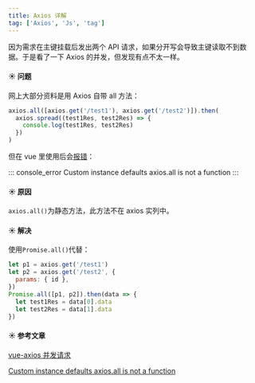 ```yaml
---
title: Axios 详解
tag: ['Axios', 'Js', 'tag']
---
```


因为需求在主键挂载后发出两个 API 请求，如果分开写会导致主键读取不到数据。于是看了一下 Axios 的并发，但发现有点不太一样。

<!-- more -->

#### :sunny: 问题

网上大部分资料是用 Axios 自带 all 方法：

```js
axios.all([axios.get('/test1'), axios.get('/test2')]).then(
  axios.spread((test1Res, test2Res) => {
    console.log(test1Res, test2Res)
  })
)
```

但在 vue 里使用后会[报错](https://github.com/axios/axios/issues/948)：

::: console_error
Custom instance defaults axios.all is not a function
:::

#### :sunny: 原因

`axios.all()`为静态方法，此方法不在 axios 实列中。

#### :sunny: 解决

使用`Promise.all()`代替：

```js
let p1 = axios.get('/test1')
let p2 = axios.get('/test2', {
  params: { id },
})
Promise.all([p1, p2]).then(data => {
  let test1Res = data[0].data
  let test2Res = data[1].data
})
```

#### :sunny: 参考文章

[vue-axios 并发请求](https://www.jianshu.com/p/960571352bef)

[Custom instance defaults axios.all is not a function ](https://github.com/axios/axios/issues/948#issuecomment-322051733)
